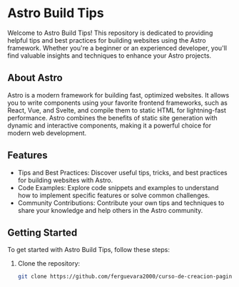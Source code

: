 # Astro Build Tips

Welcome to Astro Build Tips! This repository is dedicated to providing helpful tips and best practices for building websites using the Astro framework. Whether you're a beginner or an experienced developer, you'll find valuable insights and techniques to enhance your Astro projects.

## About Astro

Astro is a modern framework for building fast, optimized websites. It allows you to write components using your favorite frontend frameworks, such as React, Vue, and Svelte, and compile them to static HTML for lightning-fast performance. Astro combines the benefits of static site generation with dynamic and interactive components, making it a powerful choice for modern web development.

## Features

- Tips and Best Practices: Discover useful tips, tricks, and best practices for building websites with Astro.
- Code Examples: Explore code snippets and examples to understand how to implement specific features or solve common challenges.
- Community Contributions: Contribute your own tips and techniques to share your knowledge and help others in the Astro community.

## Getting Started

To get started with Astro Build Tips, follow these steps:

1. Clone the repository:

   ```bash
   git clone https://github.com/ferguevara2000/curso-de-creacion-paginas-web-con-astro.git
